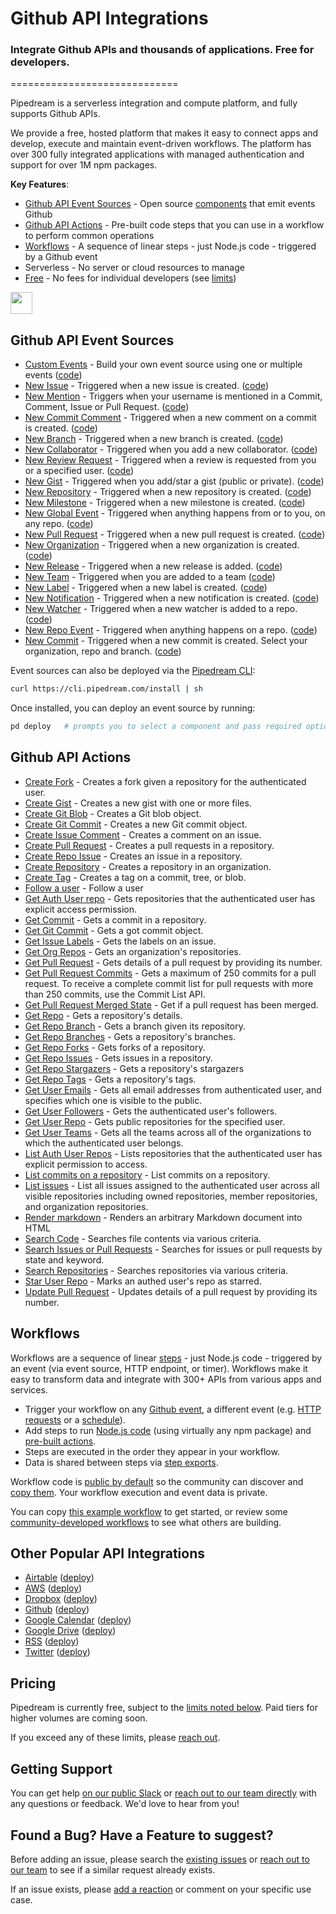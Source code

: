 # Github API Integrations
### Integrate Github APIs and thousands of applications.  Free for developers.
=============================

Pipedream is a serverless integration and compute platform, and fully supports Github APIs.

We provide a free, hosted platform that makes it easy to connect apps and develop, execute and maintain event-driven workflows. The platform has over 300 fully integrated applications with managed authentication and support for over 1M npm packages.

**Key Features**:
* [Github API Event Sources](#github-api-event-sources) - Open source [components](https://github.com/PipedreamHQ/pipedream/tree/master/components) that emit events Github
* [Github API Actions](#github-api-actions) - Pre-built code steps that you can use in a workflow to perform common operations
* [Workflows](#workflows) - A sequence of linear steps - just Node.js code - triggered by a Github event
* Serverless - No server or cloud resources to manage
* [Free](#pricing) - No fees for individual developers (see [limits](https://docs.pipedream.com/limits/))

<a href="http://tod.ly/3fMdryW"><img src="https://i.ibb.co/m0bBsSL/deploy-clean.png" height="35"></a>

## Github API Event Sources

- [Custom Events](https://pipedream.com/sources/new?app=github) - Build your own event source using one or multiple events ([code](https://github.com/PipedreamHQ/pipedream/tree/master/components/github))
 - [New Issue](https://pipedream.com/sources/new?app=github) - Triggered when a new issue is created. ([code](https://github.com/PipedreamHQ/pipedream/tree/master/components/github))
 - [New Mention](https://pipedream.com/sources/new?app=github) - Triggers when your username is mentioned in a Commit, Comment, Issue or Pull Request. ([code](https://github.com/PipedreamHQ/pipedream/tree/master/components/github))
 - [New Commit Comment](https://pipedream.com/sources/new?app=github) - Triggered when a new comment on a commit is created. ([code](https://github.com/PipedreamHQ/pipedream/tree/master/components/github))
 - [New Branch](https://pipedream.com/sources/new?app=github) - Triggered when a new branch is created. ([code](https://github.com/PipedreamHQ/pipedream/tree/master/components/github))
 - [New Collaborator](https://pipedream.com/sources/new?app=github) - Triggered when you add a new collaborator. ([code](https://github.com/PipedreamHQ/pipedream/tree/master/components/github))
 - [New Review Request](https://pipedream.com/sources/new?app=github) - Triggered when a review is requested from you or a specified user. ([code](https://github.com/PipedreamHQ/pipedream/tree/master/components/github))
 - [New Gist](https://pipedream.com/sources/new?app=github) - Triggered when you add/star a gist (public or private). ([code](https://github.com/PipedreamHQ/pipedream/tree/master/components/github))
 - [New Repository](https://pipedream.com/sources/new?app=github) - Triggered when a new repository is created. ([code](https://github.com/PipedreamHQ/pipedream/tree/master/components/github))
 - [New Milestone](https://pipedream.com/sources/new?app=github) - Triggered when a new milestone is created. ([code](https://github.com/PipedreamHQ/pipedream/tree/master/components/github))
 - [New Global Event](https://pipedream.com/sources/new?app=github) - Triggered when anything happens from or to you, on any repo. ([code](https://github.com/PipedreamHQ/pipedream/tree/master/components/github))
 - [New Pull Request](https://pipedream.com/sources/new?app=github) - Triggered when a new pull request is created. ([code](https://github.com/PipedreamHQ/pipedream/tree/master/components/github))
 - [New Organization](https://pipedream.com/sources/new?app=github) - Triggered when a new organization is created. ([code](https://github.com/PipedreamHQ/pipedream/tree/master/components/github))
 - [New Release](https://pipedream.com/sources/new?app=github) - Triggered when a new release is added. ([code](https://github.com/PipedreamHQ/pipedream/tree/master/components/github))
 - [New Team](https://pipedream.com/sources/new?app=github) - Triggered when you are added to a team ([code](https://github.com/PipedreamHQ/pipedream/tree/master/components/github))
 - [New Label](https://pipedream.com/sources/new?app=github) - Triggered when a new label is created. ([code](https://github.com/PipedreamHQ/pipedream/tree/master/components/github))
 - [New Notification](https://pipedream.com/sources/new?app=github) - Triggered when a new notification is created. ([code](https://github.com/PipedreamHQ/pipedream/tree/master/components/github))
 - [New Watcher](https://pipedream.com/sources/new?app=github) - Triggered when a new watcher is added to a repo. ([code](https://github.com/PipedreamHQ/pipedream/tree/master/components/github))
 - [New Repo Event](https://pipedream.com/sources/new?app=github) - Triggered when anything happens on a repo. ([code](https://github.com/PipedreamHQ/pipedream/tree/master/components/github))
 - [New Commit](https://pipedream.com/sources/new?app=github) - Triggered when a new commit is created. Select your organization, repo and branch. ([code](https://github.com/PipedreamHQ/pipedream/tree/master/components/github)) 
  
Event sources can also be deployed via the [Pipedream CLI](https://docs.pipedream.com/cli/reference/):

```bash
curl https://cli.pipedream.com/install | sh
```

Once installed, you can deploy an event source by running:

```bash
pd deploy   # prompts you to select a component and pass required options
```

## Github API Actions

 - [Create Fork](https://pipedream.com/admin/actions/a_m8iXrd/edit) - Creates a fork given a repository for the authenticated user.
 - [Create Gist](https://pipedream.com/admin/actions/a_Nqi06R/edit) - Creates a new gist with one or more files.
 - [Create Git Blob](https://pipedream.com/admin/actions/a_2wim0x/edit) - Creates a Git blob object.
 - [Create Git Commit](https://pipedream.com/admin/actions/a_74iEgG/edit) - Creates a new Git commit object.
 - [Create Issue Comment](https://pipedream.com/admin/actions/a_a4iKxq/edit) - Creates a comment on an issue.
 - [Create Pull Request](https://pipedream.com/admin/actions/a_PNiwOa/edit) - Creates a pull requests in a repository.
 - [Create Repo Issue](https://pipedream.com/admin/actions/a_Vpi8z8/edit) - Creates an issue in a repository.
 - [Create Repository](https://pipedream.com/admin/actions/a_B0izJ7/edit) - Creates a repository in an organization.
 - [Create Tag](https://pipedream.com/admin/actions/a_YEiPo0/edit) - Creates a tag on a commit, tree, or blob.
 - [Follow a user](https://pipedream.com/admin/actions/a_G1iev0/edit) - Follow a user
 - [Get Auth User repo](https://pipedream.com/admin/actions/a_vgi8R0/edit) - Gets repositories that the authenticated user has explicit access permission.
 - [Get Commit](https://pipedream.com/admin/actions/a_EVioNG/edit) - Gets a commit in a repository.
 - [Get Git Commit](https://pipedream.com/admin/actions/a_Mdi8wj/edit) - Gets a got commit object.
 - [Get Issue Labels](https://pipedream.com/admin/actions/a_1WiqnE/edit) - Gets the labels on an issue.
 - [Get Org Repos](https://pipedream.com/admin/actions/a_jQiB0L/edit) - Gets an organization's repositories.
 - [Get Pull Request](https://pipedream.com/admin/actions/a_3Li12M/edit) - Gets details of a pull request by providing its number.
 - [Get Pull Request Commits](https://pipedream.com/admin/actions/a_eli5n0/edit) - Gets a maximum of 250 commits for a pull request. To receive a complete commit list for pull requests with more than 250 commits, use the Commit List API.
 - [Get Pull Request Merged State](https://pipedream.com/admin/actions/a_WYieB5/edit) - Get if a pull request has been merged.
 - [Get Repo](https://pipedream.com/admin/actions/a_Q3iwK3/edit) - Gets a repository's details.
 - [Get Repo Branch](https://pipedream.com/admin/actions/a_oVi31V/edit) - Gets a branch given its repository.
 - [Get Repo Branches](https://pipedream.com/admin/actions/a_8KiVaX/edit) - Gets a repository's branches.
 - [Get Repo Forks](https://pipedream.com/admin/actions/a_67ijXr/edit) - Gets forks of a repository.
 - [Get Repo Issues](https://pipedream.com/admin/actions/a_OOiaEV/edit) - Gets issues in a repository.
 - [Get Repo Stargazers](https://pipedream.com/admin/actions/a_0Mi8aM/edit) - Gets a repository's stargazers
 - [Get Repo Tags](https://pipedream.com/admin/actions/a_Jmi8V5/edit) - Gets a repository's tags.
 - [Get User Emails](https://pipedream.com/admin/actions/a_rJiLvX/edit) - Gets all email addresses from authenticated user, and specifies which one is visible to the public.
 - [Get User Followers](https://pipedream.com/admin/actions/a_2wim6x/edit) - Gets the authenticated user's followers.
 - [Get User Repo](https://pipedream.com/admin/actions/a_4riogQ/edit) - Gets public repositories for the specified user.
 - [Get User Teams](https://pipedream.com/admin/actions/a_74iE0G/edit) - Gets all the teams across all of the organizations to which the authenticated user belongs.
 - [List Auth User Repos](https://pipedream.com/admin/actions/a_2winpM/edit) - Lists repositories that the authenticated user has explicit permission to access.
 - [List commits on a repository](https://pipedream.com/admin/actions/a_dvikaP/edit) - List commits on a repository.
 - [List issues](https://pipedream.com/admin/actions/a_jQiBk5/edit) - List all issues assigned to the authenticated user across all visible repositories including owned repositories, member repositories, and organization repositories.
 - [Render markdown](https://pipedream.com/admin/actions/a_q1ioPJ/edit) - Renders an arbitrary Markdown document into HTML
 - [Search Code](https://pipedream.com/admin/actions/a_Lgijvx/edit) - Searches file contents via various criteria.
 - [Search Issues or Pull Requests](https://pipedream.com/admin/actions/a_wdijOP/edit) - Searches for issues or pull requests by state and keyword.
 - [Search Repositories](https://pipedream.com/admin/actions/a_rJiLmX/edit) - Searches repositories via various criteria.
 - [Star User Repo](https://pipedream.com/admin/actions/a_l0iLYA/edit) - Marks an authed user's repo as starred.
 - [Update Pull Request](https://pipedream.com/admin/actions/a_G1iBQ4/edit) - Updates details of a pull request by providing its number. 

## Workflows

Workflows are a sequence of linear [steps](https://docs.pipedream.com/workflows/steps) - just Node.js code - triggered by an event (via event source, HTTP endpoint, or timer). Workflows make it easy to transform data and integrate with 300+ APIs from various apps and services.

* Trigger your workflow on any [Github event](https://pipedream.com/sources/new?app=github), a different event (e.g. [HTTP requests](https://docs.pipedream.com/workflows/steps/triggers/#http) or a [schedule](https://docs.pipedream.com/workflows/steps/triggers/#cron-scheduler)).
* Add steps to run [Node.js code](https://docs.pipedream.com/workflows/steps/code/) (using virtually any npm package) and [pre-built actions](https://docs.pipedream.com/workflows/steps/actions/).
* Steps are executed in the order they appear in your workflow.
* Data is shared between steps via [step exports](https://docs.pipedream.com/workflows/steps/#step-exports).

Workflow code is [public by default](https://docs.pipedream.com/public-workflows/) so the community can discover and [copy them](https://docs.pipedream.com/workflows/copy/). Your workflow execution and event data is private. 

You can copy [this example workflow](https://pipedream.com/@tod/use-http-requests-to-trigger-a-workflow-p_6lCy5y/readme) to get started, or review some [community-developed workflows](https://pipedream.com/explore) to see what others are building.

## Other Popular API Integrations

* [Airtable](https://github.com/PipedreamHQ/pipedream/tree/master/components/airtable) ([deploy](https://pipedream.com/sources/new?app=airtable))
* [AWS](https://github.com/PipedreamHQ/pipedream/tree/master/components/aws) ([deploy](https://pipedream.com/sources/new?app=aws))
* [Dropbox](https://github.com/PipedreamHQ/pipedream/tree/master/components/dropbox) ([deploy](https://pipedream.com/sources/new?app=dropbox))
* [Github](https://github.com/PipedreamHQ/pipedream/tree/master/components/github) ([deploy](https://pipedream.com/sources/new?app=github))
* [Google Calendar](https://github.com/PipedreamHQ/pipedream/tree/master/components/google-calendar) ([deploy](https://pipedream.com/sources/new?app=google-calendar))
* [Google Drive](https://github.com/PipedreamHQ/pipedream/tree/master/components/google-drive) ([deploy](https://pipedream.com/sources/new?app=google-drive))
* [RSS](https://github.com/PipedreamHQ/pipedream/tree/master/components/rss) ([deploy](https://pipedream.com/sources/new?app=rss))
* [Twitter](https://github.com/PipedreamHQ/pipedream/tree/master/components/twitter) ([deploy](https://pipedream.com/sources/new?app=twitter))

## Pricing

Pipedream is currently free, subject to the [limits noted below](https://docs.pipedream.com/limits/). Paid tiers for higher volumes are coming soon.

If you exceed any of these limits, please [reach out](https://docs.pipedream.com/support/).


## Getting Support

You can get help [on our public Slack](https://pipedream.com/community) or [reach out to our team directly](https://docs.pipedream.com/support/) with any questions or feedback. We'd love to hear from you!

## Found a Bug? Have a Feature to suggest?

Before adding an issue, please search the [existing issues](https://github.com/PipedreamHQ/pipedream/issues) or [reach out to our team](https://docs.pipedream.com/support/) to see if a similar request already exists.

If an issue exists, please [add a reaction](https://help.github.com/en/github/collaborating-with-issues-and-pull-requests/about-conversations-on-github) or comment on your specific use case.
